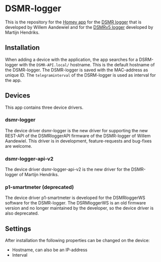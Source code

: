 # DSMR-logger
This is the repository for the [Homey app](https://homey.app/nl-nl/app/com.p1.dsmr/P1-DSMRv4-Board-Lezer/) for the [DSMR logger](https://willem.aandewiel.nl/index.php/2018/08/28/slimme-meter-uitlezer/) that is developed by Willem Aandewiel and for the [DSMRv5 logger](https://github.com/mhendriks/DSMR-API-V2) developed by Martijn Hendriks.

## Installation
When adding a device with the application, the app searches for a DSRM-logger with the `DSMR-API.local/` hostname. This is the default hostname of the DSMR-logger. The DSMR-logger is saved with the MAC-address as unique ID. The `telegraminterval` of the DSRM-logger is used as interval for the app. 

## Devices
This app contains three device drivers.

### dsmr-logger
The device driver dsmr-logger is the new driver for supporting the new REST-API of the DSMRloggerAPI firmware of the DSMR-logger of Willem Aandewiel. This driver is in development, feature-requests and bug-fixes are welcome. 

### dsmr-logger-api-v2
The device driver dsmr-logger-api-v2 is the new driver for the DSMR-logger of Martijn Hendriks.

### p1-smartmeter (deprecated)
The device driver p1-smartmeter is developed for the DSMRloggerWS software for the DSMR-logger. The DSRMloggerWS is an old firmware version and no longer maintained by the developer, so the device driver is also deprecated.

## Settings
After installation the following properties can be changed on the device: 
 - Hostname, can also be an IP-address
 - Interval
